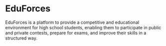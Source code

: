 # EduForces
EduForces is a platform to provide a competitive and educational environment for high school students, enabling them to participate in public and private contests, prepare for exams, and improve their skills in a structured way.
